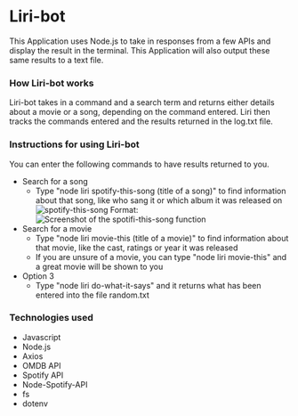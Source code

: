 # Liri-bot

This Application uses Node.js to take in responses from a few APIs and display the result in the terminal.  This Application will also output these same results to a text file.

### How Liri-bot works
Liri-bot takes in a command and a search term and returns either details about a movie or a song, depending on the command entered.  Liri then tracks the commands entered and the results returned in the log.txt file.

### Instructions for using Liri-bot
You can enter the following commands to have results returned to you.
* Search for a song
    * Type "node liri spotify-this-song (title of a song)" to find information about that song, like who sang it or which album it was released on
    ![spotify-this-song](/images/logo.png)
Format: ![Screenshot of the spotifi-this-song function](url)
* Search for a movie
    * Type "node liri movie-this (title of a movie)" to find information about that movie, like the cast, ratings or year it was released
    * If you are unsure of a movie, you can type "node liri movie-this" and a great movie will be shown to you
* Option 3
    * Type "node liri do-what-it-says" and it returns what has been entered into the file random.txt

### Technologies used
* Javascript
* Node.js
* Axios
* OMDB API
* Spotify API
* Node-Spotify-API
* fs
* dotenv
